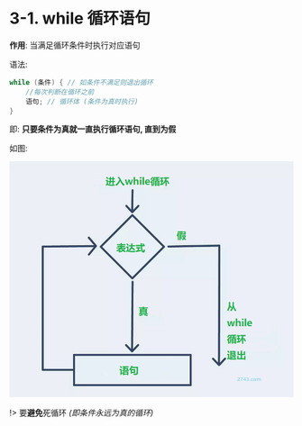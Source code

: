 # 3-1. while 循环语句

**作用**: 当满足循环条件时执行对应语句

语法:

```cpp
while (条件) { // 如条件不满足则退出循环
    //每次判断在循环之前
    语句; // 循环体 (条件为真时执行)
}
```

即: **只要条件为真就一直执行循环语句, 直到为假**

如图:

![1-while](1-img/1-while.png)

!> 要**避免**死循环 *(即条件永远为真的循环)*